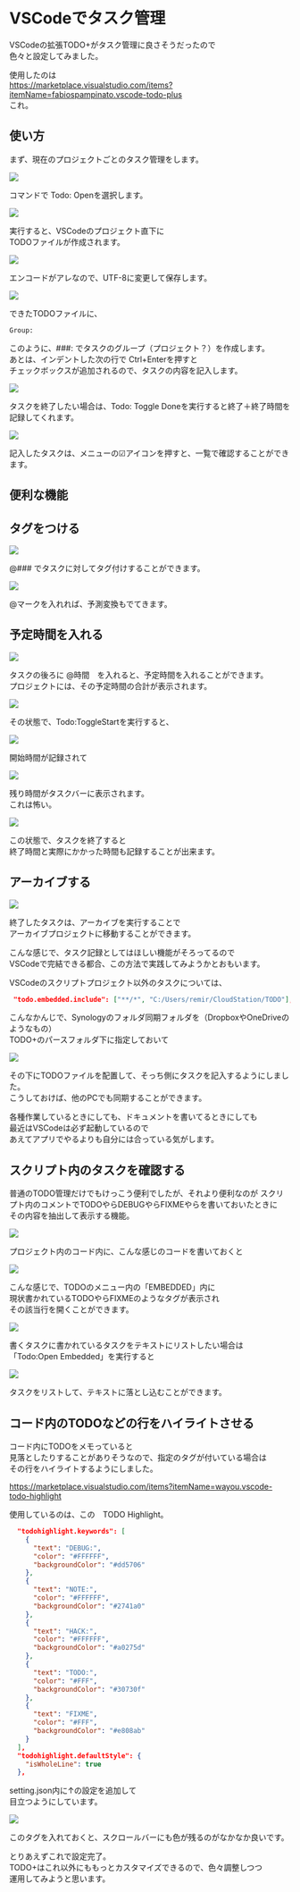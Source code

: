 # VSCodeでタスク管理

<!-- SUMMARY:VSCodeでタスク管理 -->

VSCodeの拡張TODO+がタスク管理に良さそうだったので  
色々と設定してみました。  
  
使用したのは  
https://marketplace.visualstudio.com/items?itemName=fabiospampinato.vscode-todo-plus  
これ。  
  
## 使い方  
  
まず、現在のプロジェクトごとのタスク管理をします。  
  
![](https://gyazo.com/23041534f929b19e24868e006811fcc4.png)

コマンドで Todo: Openを選択します。  
  
![](https://gyazo.com/cb5984ac27e1ef619fb4d439d6448c18.png)

実行すると、VSCodeのプロジェクト直下に  
TODOファイルが作成されます。  
  
![](https://gyazo.com/09e245e2a3f2624d991b59d29ee37706.png)

エンコードがアレなので、UTF-8に変更して保存します。  
  
![](https://gyazo.com/1fdf8028f1dd40715f44d1c6b75fe495.gif)

できたTODOファイルに、
```
Group:
```
このように、###: でタスクのグループ（プロジェクト？）を作成します。  
あとは、インデントした次の行で Ctrl+Enterを押すと  
チェックボックスが追加されるので、タスクの内容を記入します。  

![](https://gyazo.com/5d63a2461ef26075a7c08012a3760c19.gif)

タスクを終了したい場合は、Todo: Toggle Doneを実行すると終了＋終了時間を記録してくれます。

![](https://gyazo.com/388b3e6c936cf596d47b90fe8a60cdc9.png)

記入したタスクは、メニューの☑アイコンを押すと、一覧で確認することができます。  


## 便利な機能

## タグをつける

![](https://gyazo.com/ee78138e2a6be028baee18a3b3164658.gif)

@### でタスクに対してタグ付けすることができます。  

![](https://gyazo.com/d452f9447d184eb3defa2eae8b17abf5.png)

@マークを入れれば、予測変換もでてきます。  

## 予定時間を入れる

![](https://gyazo.com/9ec08c1e8884bd6d11038347727b5c68.png)

タスクの後ろに @時間　を入れると、予定時間を入れることができます。  
プロジェクトには、その予定時間の合計が表示されます。  
  
![](https://gyazo.com/dd691eeb6784b319bd12c89ee7e4c7be.png)

その状態で、Todo:ToggleStartを実行すると、  
  
![](https://gyazo.com/cd949a0530e1f42bad98fabb335af92a.png)

開始時間が記録されて  
  
![](https://gyazo.com/ecd8ada0b740cbb83d63fad76e07623c.gif)

残り時間がタスクバーに表示されます。  
これは怖い。  
  
![](https://gyazo.com/1a8d0e87a80c451efec8d315140c9ea8.png)

この状態で、タスクを終了すると  
終了時間と実際にかかった時間も記録することが出来ます。  

## アーカイブする
  
![](https://gyazo.com/5d63fd27f24da9eaaf48f13de9b536c1.gif)

終了したタスクは、アーカイブを実行することで  
アーカイブプロジェクトに移動することができます。  

こんな感じで、タスク記録としてはほしい機能がそろってるので  
VSCodeで完結できる都合、この方法で実践してみようかとおもいます。  
  
VSCodeのスクリプトプロジェクト以外のタスクについては、  
  
```json
 "todo.embedded.include": ["**/*", "C:/Users/remir/CloudStation/TODO"],
```
こんなかんじで、Synologyのフォルダ同期フォルダを（DropboxやOneDriveのようなもの）  
TODO+のパースフォルダ下に指定しておいて  

![](https://gyazo.com/2736c27e89e7dcf6a6f84dfa271aebdc.png)

その下にTODOファイルを配置して、そっち側にタスクを記入するようにしました。  
こうしておけば、他のPCでも同期することができます。  
  
各種作業しているときにしても、ドキュメントを書いてるときにしても  
最近はVSCodeは必ず起動しているので  
あえてアプリでやるよりも自分には合っている気がします。  
  
## スクリプト内のタスクを確認する  
  
普通のTODO管理だけでもけっこう便利でしたが、それより便利なのが
スクリプト内のコメントでTODOやらDEBUGやらFIXMEやらを書いておいたときに  
その内容を抽出して表示する機能。  
  
![](https://gyazo.com/d66365b03f51f05e279f8319d247ea70.png)

プロジェクト内のコード内に、こんな感じのコードを書いておくと  
  
![](https://gyazo.com/ed0b408c620af29a29590620cf1dd20e.png)

こんな感じで、TODOのメニュー内の「EMBEDDED」内に  
現状書かれているTODOやらFIXMEのようなタグが表示され  
その該当行を開くことができます。  
  
![](https://gyazo.com/e62a5292ca2373f65774e4ad996f8962.png)

書くタスクに書かれているタスクをテキストにリストしたい場合は  
「Todo:Open Embedded」を実行すると  

![](https://gyazo.com/c774a620fc5d1e208246d7e69300e44f.png)

タスクをリストして、テキストに落とし込むことができます。  
  
## コード内のTODOなどの行をハイライトさせる  
  
コード内にTODOをメモっていると  
見落としたりすることがありそうなので、指定のタグが付いている場合は  
その行をハイライトするようにしました。  
  
https://marketplace.visualstudio.com/items?itemName=wayou.vscode-todo-highlight

使用しているのは、この　TODO Highlight。  
  
```json
  "todohighlight.keywords": [
    {
      "text": "DEBUG:",
      "color": "#FFFFFF",
      "backgroundColor": "#dd5706"
    },
    {
      "text": "NOTE:",
      "color": "#FFFFFF",
      "backgroundColor": "#2741a0"
    },
    {
      "text": "HACK:",
      "color": "#FFFFFF",
      "backgroundColor": "#a0275d"
    },
    {
      "text": "TODO:",
      "color": "#FFF",
      "backgroundColor": "#30730f"
    },
    {
      "text": "FIXME",
      "color": "#FFF",
      "backgroundColor": "#e808ab"
    }
  ],
  "todohighlight.defaultStyle": {
    "isWholeLine": true
  },
```
setting.json内に↑の設定を追加して  
目立つようにしています。  
  
![](https://gyazo.com/c0af9b3db469aa1ec6960437bb31f8e6.png)

このタグを入れておくと、スクロールバーにも色が残るのがなかなか良いです。  
  
とりあえずこれで設定完了。  
TODO+はこれ以外にももっとカスタマイズできるので、色々調整しつつ  
運用してみようと思います。  
  
